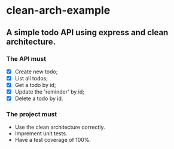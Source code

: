 # clean-arch-example

## A simple todo API using express and clean architecture.

### The API must
- [x] Create new todo;
- [x] List all todos;
- [x] Get a todo by id;
- [x] Update the 'reminder' by id;
- [x] Delete a todo by id.

### The project must
- Use the clean architecture correctly.
- Imprement unit tests.
- Have a test coverage of 100%.